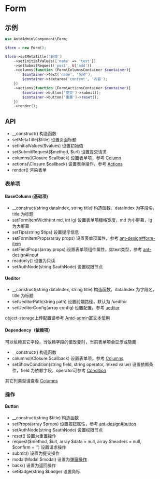 # Form

## 示例

```php
use AntdAdmin\Component\Form;

$form = new Form();

$form->setMetaTitle('新增')
    ->setInitialValues(['name' => 'test'])
    ->setSubmitRequest('post', U('add'))
    ->columns(function (Form\ColumnsContainer $container){
        $container->text('name', '名称');
        $container->textarea('content', '内容');
    })
    ->actions(function (Form\ActionsContainer $container){
        $container->button('提交')->submit();
        $container->button('重置')->reset();
    })
    ->render();
```

## API

* __construct() 构造函数
* setMetaTitle($title) 设置页面标题
* setInitialValues($values) 设置初始值
* setSubmitRequest(\$method, \$url) 设置提交请求
* columns(\Closure $callback) 设置表单项，参考 [Column](#表单项)
* actions(\Closure $callback) 设置表单操作，参考 [Actions](#操作)
* render() 渲染表单

### 表单项

#### BaseColumn (基础项)

* __construct(string dataIndex, string title) 构造函数，dataIndex 为字段名，title 为标题
* setFormItemWidth(int md, int lg) 设置表单项栅格宽度，md 为小屏幕，lg 为大屏幕
* setTips(string $tips) 设置提示信息
* setFormItemProps(array props)
  设置表单项属性，参考 [ant-design#form-item](https://ant.design/components/form-cn/#formitem)
* setFieldProps(array props)
  设置表单项组件属性，如text类型，参考 [ant-design#input](https://ant.design/components/input-cn/#api)
* readonly() 设置为只读
* setAuthNode(string $authNode) 设置权限节点

#### Ueditor

* __construct(string dataIndex, string title) 构造函数，dataIndex 为字段名，title 为标题
* setUeditorPath(string path) 设置前端路径，默认为 /ueditor
* setUeditorConfig(array config) 设置配置，参考 [ueditor](https://github.com/fex-team/ueditor)

object-storage上传配置请参考 [Antd-admin富文本使用](https://github.com/quansitech/qscmf-formitem-object-storage?tab=readme-ov-file#Antd-admin富文本使用)

#### Dependency（依赖项）

可以依赖其它字段，当依赖字段的值改变时，当前表单项会显示或隐藏

* __construct() 构造函数
* columns(\Closure $callback) 设置表单项，参考 [Columns](#表单项)
* setShowCondition(string field, string operator, mixed value)
  设置依赖条件，field 为依赖字段，operator可参考 [Condition](./Condition.md#operator)

其它列类型请查看 [Columns](./Columns.md)

### 操作

#### Button

* __construct(string $title) 构造函数
* setProps(array $props) 设置按钮属性，参考 [ant-design#button](https://ant.design/components/button-cn/#API)
* setAuthNode(string $authNode) 设置权限节点
* reset() 设置为重置操作
* request(\$method, \$url, array \$data = null, array \$headers = null, \$confirm = '') 设置请求操作
* submit() 设置为提交操作
* modal(Modal $modal) 设置为[弹窗操作](./Modal.md)
* back() 设置为返回操作
* setBadge(string $badge) 设置角标